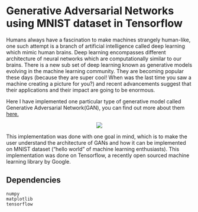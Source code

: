# Generative Adversarial Networks using MNIST dataset in Tensorflow

Humans always have a fascination to make machines strangely human-like, one such attempt is a branch of artificial intelligence called deep learning which mimic human brains. Deep learning encompasses different architecture of neural networks which are computationally similar to our brains. There is a new sub set of deep learning known as generative models evolving in the machine learning community. They are becoming popular these days (because they are super cool! When was the last time you saw a machine creating a picture for you?) and recent advancements suggest that their applications and their impact are going to be enormous.

Here I have implemented one particular type of generative model called Generative Adversarial Network(GAN), you can find out more about them <a href = "https://arxiv.org/abs/1406.2661">here.</a>

<p align = "center">
  <img src = "/samples/transition.jpg"/>
</p>

This implementation was done with one goal in mind, which is to make the user understand the architecture of GANs and how it can be implemented on MNIST dataset (“hello world” of machine learning enthusiasts).  This implementation was done on Tensorflow, a recently open sourced machine learning library by Google.

## Dependencies
```
numpy
matplotlib
tensorflow
```
